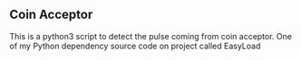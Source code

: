 ## Coin Acceptor
This is a python3 script to detect the pulse coming from coin acceptor. 
One of my Python dependency source code on project called EasyLoad
